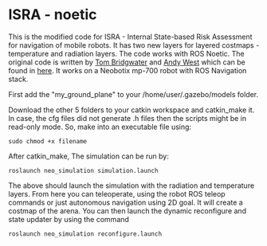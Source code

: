 # ISRA - noetic

This is the modified code for ISRA - Internal State-based Risk Assessment for navigation of mobile robots. It has two new layers for layered costmaps - temperature and radiation layers. The code works with ROS Noetic. The original code is written by [Tom Bridgwater] and [Andy West] which can be found in [here]. It works on a Neobotix mp-700 robot with ROS Navigation stack.

First add the "my_ground_plane" to your /home/user/.gazebo/models folder.

Download the other 5 folders to your catkin workspace and catkin_make it.
In case, the cfg files did not generate .h files then the scripts might be in read-only mode.
So, make into an executable file using:
```
sudo chmod +x filename
```

After catkin_make,
The simulation can be run by:
```
roslaunch neo_simulation simulation.launch
```
The above should launch the simulation with the radiation and temperature layers.
From here you can teleoperate, using the robot ROS teleop commands or just autonomous navigation using 2D goal.
It will create a costmap of the arena. 
You can then launch the dynamic reconfigure and state updater by using the command 
```
roslaunch neo_simulation reconfigure.launch
```
[Tom Bridgwater]: https://github.com/Tom1693
[Andy West]: https://github.com/DrAndyWest 
[here]: https://github.com/jenniferdavid/ISRA
